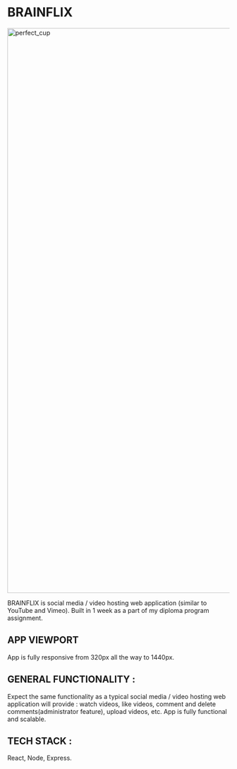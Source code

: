 # BRAINFLIX

<img width="1280" alt="perfect_cup" src="https://i.ibb.co/16Qz7tX/Screen-Shot-2020-04-10-at-3-45-30-PM.png">

BRAINFLIX is social media / video hosting web application (similar to YouTube and Vimeo). Built in 1 week as a part of my diploma program assignment.

## APP VIEWPORT

App is fully responsive from 320px all the way to 1440px.

## GENERAL FUNCTIONALITY :

Expect the same functionality as a typical social media / video hosting web application will provide : watch videos, like videos, comment and delete comments(administrator feature), upload videos, etc. App is fully functional and scalable.

## TECH STACK :

React, Node, Express.
